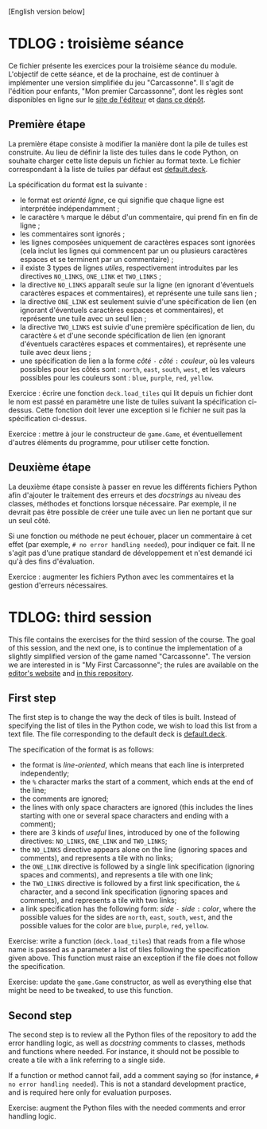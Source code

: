 [English version below]

# TDLOG : troisième séance

Ce fichier présente les exercices pour la troisième séance du module. L'objectif
de cette séance, et de la prochaine, est de continuer à implémenter une version
simplifiée du jeu "Carcassonne". Il s'agit de l'édition pour enfants, "Mon
premier Carcassonne", dont les règles sont disponibles en ligne sur le
[site de l'éditeur](http://www.zmangames.com/en/products/my-first-carcassonne/)
et [dans ce dépôt](./rules.pdf).


## Première étape

La première étape consiste à modifier la manière dont la pile de tuiles est
construite. Au lieu de définir la liste des tuiles dans le code Python, on
souhaite charger cette liste depuis un fichier au format texte. Le fichier
correspondant à la liste de tuiles par défaut est [default.deck](./default.deck).

La spécification du format est la suivante :

- le format est *orienté ligne*, ce qui signifie que chaque ligne est
  interprétée indépendamment ;
- le caractère `%` marque le début d'un commentaire, qui prend fin en fin de
  ligne ;
- les commentaires sont ignorés ;
- les lignes composées uniquement de caractères espaces sont ignorées (cela
  inclut les lignes qui commencent par un ou plusieurs caractères espaces et se
  terminent par un commentaire) ;
- il existe 3 types de lignes *utiles*, respectivement introduites par les
  directives `NO_LINKS`, `ONE_LINK` et `TWO_LINKS` ;
- la directive `NO_LINKS` apparaît seule sur la ligne (en ignorant d'éventuels
  caractères espaces et commentaires), et représente une tuile sans lien ;
- la directive `ONE_LINK` est seulement suivie d'une spécification de lien (en
  ignorant d'éventuels caractères espaces et commentaires), et représente une
  tuile avec un seul lien ;
- la directive `TWO_LINKS` est suivie d'une première spécification de lien, du
  caractère `&` et d'une seconde spécification de lien (en ignorant d'éventuels
  caractères espaces et commentaires), et représente une tuile avec deux liens ;
- une spécification de lien a la forme *côté* `-` *côté* `:` *couleur*, où les
  valeurs possibles pour les côtés sont : `north`, `east`, `south`, `west`, et
  les valeurs possibles pour les couleurs sont : `blue`, `purple`, `red`,
  `yellow`.

Exercice : écrire une fonction `deck.load_tiles` qui lit depuis un fichier dont
le nom est passé en paramètre une liste de tuiles suivant la spécification
ci-dessus. Cette fonction doit lever une exception si le fichier ne suit pas la
spécification ci-dessus.

Exercice : mettre à jour le constructeur de `game.Game`, et éventuellement
d'autres éléments du programme, pour utiliser cette fonction.


## Deuxième étape

La deuxième étape consiste à passer en revue les différents fichiers Python afin
d'ajouter le traitement des erreurs et des *docstrings* au niveau des classes,
méthodes et fonctions lorsque nécessaire. Par exemple, il ne devrait pas être
possible de créer une tuile avec un lien ne portant que sur un seul côté.

Si une fonction ou méthode ne peut échouer, placer un commentaire à cet effet
(par exemple, `# no error handling needed`), pour indiquer ce fait. Il ne s'agit
pas d'une pratique standard de développement et n'est demandé ici qu'à des fins
d'évaluation.

Exercice : augmenter les fichiers Python avec les commentaires et la gestion
d'erreurs nécessaires.


# TDLOG: third session

This file contains the exercises for the third session of the course. The goal
of this session, and the next one, is to continue the implementation of a
slightly simplified version of the game named "Carcassonne". The version we are
interested in is "My First Carcassonne"; the rules are available on the
[editor's website](http://www.zmangames.com/en/products/my-first-carcassonne/)
and [in this repository](./rules.pdf).


## First step

The first step is to change the way the deck of tiles is built. Instead of
specifying the list of tiles in the Python code, we wish to load this list from
a text file. The file corresponding to the default deck is
[default.deck](./default.deck).

The specification of the format is as follows:

- the format is *line-oriented*, which means that each line is interpreted
  independently;
- the `%` character marks the start of a comment, which ends at the end of the
  line;
- the comments are ignored;
- the lines with only space characters are ignored (this includes the lines
  starting with one or several space characters and ending with a comment);
- there are 3 kinds of *useful* lines, introduced by one of the following
  directives: `NO_LINKS`, `ONE_LINK` and `TWO_LINKS`;
- the `NO_LINKS` directive appears alone on the line (ignoring spaces and
  comments), and represents a tile with no links;
- the `ONE_LINK` directive is followed by a single link specification (ignoring
  spaces and comments), and represents a tile with one link;
- the `TWO_LINKS` directive is followed by a first link specification, the `&`
  character, and a second link specification (ignoring spaces and comments), and
  represents a tile with two links;
- a link specification has the following form: *side* `-` *side* `:` *color*,
  where the possible values for the sides are `north`, `east`, `south`, `west`,
  and the possible values for the color are `blue`, `purple`, `red`, `yellow`.

Exercise: write a function (`deck.load_tiles`) that reads from a file whose name
is passed as a parameter a list of tiles following the specification given
above. This function must raise an exception if the file does not follow the
specification.

Exercise: update the `game.Game` constructor, as well as everything else that
might be need to be tweaked, to use this function.


## Second step

The second step is to review all the Python files of the repository to add the
error handling logic, as well as *docstring* comments to classes, methods and
functions where needed. For instance, it should not be possible to create a tile
with a link referring to a single side.

If a function or method cannot fail, add a comment saying so (for instance, `#
no error handling needed`). This is not a standard development practice, and is
required here only for evaluation purposes.

Exercise: augment the Python files with the needed comments and error handling
logic.
